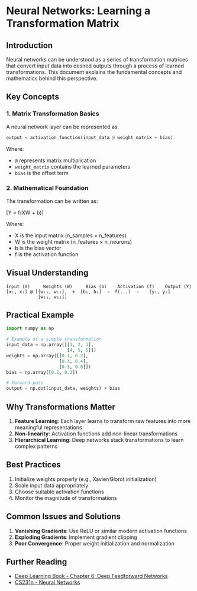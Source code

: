 # Neural Networks: Learning a Transformation Matrix

## Introduction
Neural networks can be understood as a series of transformation matrices that convert input data into desired outputs through a process of learned transformations. This document explains the fundamental concepts and mathematics behind this perspective.

## Key Concepts

### 1. Matrix Transformation Basics
A neural network layer can be represented as:
```python
output = activation_function(input_data @ weight_matrix + bias)
```

Where:
- `@` represents matrix multiplication
- `weight_matrix` contains the learned parameters
- `bias` is the offset term

### 2. Mathematical Foundation
The transformation can be written as:

\[Y = f(XW + b)\]

Where:
- X is the input matrix (n_samples × n_features)
- W is the weight matrix (n_features × n_neurons)
- b is the bias vector
- f is the activation function

## Visual Understanding
```
Input (X)     Weights (W)     Bias (b)    Activation (f)    Output (Y)
[x₁, x₂] @ [[w₁₁, w₁₂],  +  [b₁, b₂]  →  f(...)  →    [y₁, y₂]
            [w₂₁, w₂₂]]
```

## Practical Example
```python
import numpy as np

# Example of a simple transformation
input_data = np.array([[1, 2, 3],
                       [4, 5, 6]])
weights = np.array([[0.1, 0.2],
                    [0.3, 0.4],
                    [0.5, 0.6]])
bias = np.array([0.1, 0.2])

# Forward pass
output = np.dot(input_data, weights) + bias
```

## Why Transformations Matter
1. **Feature Learning**: Each layer learns to transform raw features into more meaningful representations
2. **Non-linearity**: Activation functions add non-linear transformations
3. **Hierarchical Learning**: Deep networks stack transformations to learn complex patterns

## Best Practices
1. Initialize weights properly (e.g., Xavier/Glorot initialization)
2. Scale input data appropriately
3. Choose suitable activation functions
4. Monitor the magnitude of transformations

## Common Issues and Solutions
1. **Vanishing Gradients**: Use ReLU or similar modern activation functions
2. **Exploding Gradients**: Implement gradient clipping
3. **Poor Convergence**: Proper weight initialization and normalization

## Further Reading
- [Deep Learning Book - Chapter 6: Deep Feedforward Networks](https://www.deeplearningbook.org/)
- [CS231n - Neural Networks](http://cs231n.github.io/neural-networks-1/) 